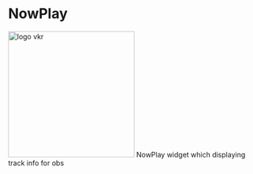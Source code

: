 # NowPlay
<img width="256" height="256" alt="logo vkr" src="https://github.com/user-attachments/assets/f5663b26-fb4a-47bf-87d4-6c58e05fd0b0" />
NowPlay widget which displaying track info for obs
